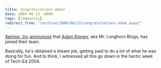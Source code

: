 ```yaml
---
title: Congratulations Adam!
date: 2004-06-23 -0800
tags: [community]
redirect_from: "/archive/2004/06/22/congratulations-adam.aspx/"
---
```


[Xamlon, Inc](http://www.xamlon.com/)
[announces](http://home.businesswire.com/portal/site/google/index.jsp?ndmViewId=news_view&newsId=20040623005199&newsLang=en)
that [Adam Kinney](http://adamkinney.com/), aka Mr. Longhorn Blogs, has
joined their team.

Basically, he's obtained a dream job, getting paid to do a lot of what
he was doing for fun. And to think, I witnessed all this go down in the
hectic week of Tech-Ed 2004.

